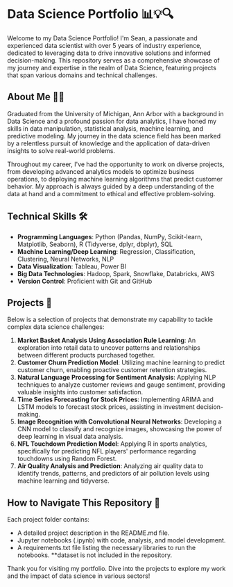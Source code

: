 

# Data Science Portfolio 📊💡🔍

Welcome to my Data Science Portfolio! I'm Sean, a passionate and experienced data scientist with over 5 years of industry experience, dedicated to leveraging data to drive innovative solutions and informed decision-making. This repository serves as a comprehensive showcase of my journey and expertise in the realm of Data Science, featuring projects that span various domains and technical challenges.

## About Me 🙋‍♂️


Graduated from the University of Michigan, Ann Arbor with a background in Data Science and a profound passion for data analytics, I have honed my skills in data manipulation, statistical analysis, machine learning, and predictive modeling. My journey in the data science field has been marked by a relentless pursuit of knowledge and the application of data-driven insights to solve real-world problems.

Throughout my career, I've had the opportunity to work on diverse projects, from developing advanced analytics models to optimize business operations, to deploying machine learning algorithms that predict customer behavior. My approach is always guided by a deep understanding of the data at hand and a commitment to ethical and effective problem-solving.

## Technical Skills 🛠️

- **Programming Languages**: Python (Pandas, NumPy, Scikit-learn, Matplotlib, Seaborn), R (Tidyverse, dplyr, dbplyr), SQL
- **Machine Learning/Deep Learning**: Regression, Classification, Clustering, Neural Networks, NLP
- **Data Visualization**: Tableau, Power BI
- **Big Data Technologies**: Hadoop, Spark, Snowflake, Databricks, AWS
- **Version Control**: Proficient with Git and GitHub

## Projects 📁

Below is a selection of projects that demonstrate my capability to tackle complex data science challenges:

1. **Market Basket Analysis Using Association Rule Learning**: An exploration into retail data to uncover patterns and relationships between different products purchased together.
2. **Customer Churn Prediction Model**: Utilizing machine learning to predict customer churn, enabling proactive customer retention strategies.
3. **Natural Language Processing for Sentiment Analysis**: Applying NLP techniques to analyze customer reviews and gauge sentiment, providing valuable insights into customer satisfaction.
4. **Time Series Forecasting for Stock Prices**: Implementing ARIMA and LSTM models to forecast stock prices, assisting in investment decision-making.
5. **Image Recognition with Convolutional Neural Networks**: Developing a CNN model to classify and recognize images, showcasing the power of deep learning in visual data analysis.
6. **NFL Touchdown Prediction Model**: Applying R in sports analytics, specifically for predicting NFL players' performance regarding touchdowns using Random Forest.
7. **Air Quality Analysis and Prediction**: Analyzing air quality data to identify trends, patterns, and predictors of air pollution levels using machine learning and tidyverse.

## How to Navigate This Repository 🧭

Each project folder contains:
- A detailed project description in the README.md file.
- Jupyter notebooks (.ipynb) with code, analysis, and model development.
- A requirements.txt file listing the necessary libraries to run the notebooks.
**dataset is not included in the repository.


Thank you for visiting my portfolio. Dive into the projects to explore my work and the impact of data science in various sectors!

